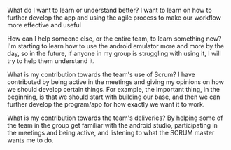 What do I want to learn or understand better?
I want to learn on how to further develop the app and using the agile process to make our workflow more effective and useful

How can I help someone else, or the entire team, to learn something new?
I'm starting to learn how to use the android emulator more and more by the day, so in the future, if anyone in my group is struggling with using it, I will try to help them understand it.

What is my contribution towards the team's use of Scrum?
I have contributed by being active in the meetings and giving my opinions on how we should develop certain things. For example, the important thing, in the beginning, is that we should start with building our base, and then we can further develop the program/app for how exactly we want it to work.

What is my contribution towards the team's deliveries?
By helping some of the team in the group get familiar with the android studio, participating in the meetings and being active, and listening to what the SCRUM master wants me to do. 
